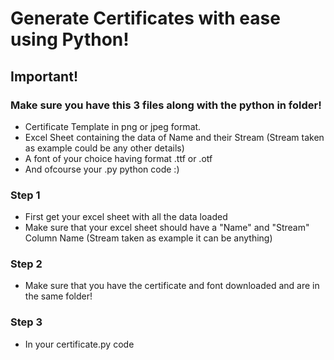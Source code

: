 # Generate Certificates with ease using Python!

## Important!

### Make sure you have this 3 files along with the python in folder!
- Certificate Template in png or jpeg format.
- Excel Sheet containing the data of Name and their Stream (Stream taken as example could be any other details)
- A font of your choice having format .ttf or .otf
- And ofcourse your .py python code :)


### Step 1

- First get your excel sheet with all the data loaded
- Make sure that your excel sheet should have a "Name" and "Stream" Column Name (Stream taken as example it can be anything)

### Step 2

- Make sure that you have the certificate and font downloaded and are in the same folder!

### Step 3

- In your certificate.py code

